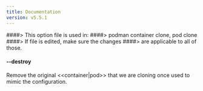```yaml
---
title: Documentation
version: v5.5.1
---
```


####> This option file is used in:
####>   podman container clone, pod clone
####> If file is edited, make sure the changes
####> are applicable to all of those.
#### **--destroy**

Remove the original <<container|pod>> that we are cloning once used to mimic the configuration.
